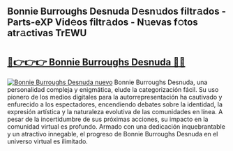 ## Bonnie Burroughs Desnuda D𝚎sn𝚞dos filtr𝚊dos - Parts-eXP Vid𝚎os filtr𝚊dos - N𝚞evas f𝚘tos atr𝚊ctivas TrEWU

# <h2><a href="http://mb5rdr.tromn.icu/?c=Bonnie+Burroughs+Desnuda">🔗👉👉👉 Bonnie Burroughs Desnuda 🔗🔗</a></h2>

[![Bonnie Burroughs Desnuda nuevo](https://i.imgur.com/pEAQMta.gif)](http://mb5rdr.tromn.icu/?c=Bonnie+Burroughs+Desnuda)
Bonnie Burroughs Desnuda, una personalidad compleja y enigmática, elude la categorización fácil. Su uso pionero de los medios digitales para la autorrepresentación ha cautivado y enfurecido a los espectadores, encendiendo debates sobre la identidad, la expresión artística y la naturaleza evolutiva de las comunidades en línea. A pesar de la incertidumbre de sus próximas acciones, su impacto en la comunidad virtual es profundo. Armado con una dedicación inquebrantable y un atractivo innegable, el progreso de Bonnie Burroughs Desnuda en el universo virtual es ilimitado.
